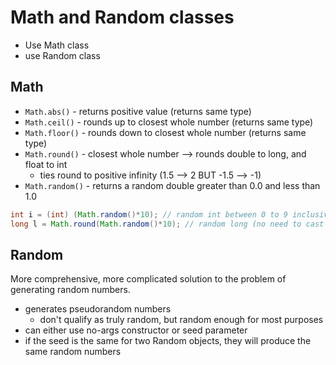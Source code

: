 # Math and Random classes

- Use Math class
- use Random class

## Math

- `Math.abs()` - returns positive value (returns same type)
- `Math.ceil()` - rounds up to closest whole number (returns same type)
- `Math.floor()` - rounds down to closest whole number (returns same type)
- `Math.round()` - closest whole number --> rounds double to long, and float to int
  - ties round to positive infinity (1.5 --> 2 BUT -1.5 --> -1)
- `Math.random()` - returns a random double greater than 0.0 and less than 1.0

```java
int i = (int) (Math.random()*10); // random int between 0 to 9 inclusive
long l = Math.round(Math.random()*10); // random long (no need to cast as Math.round(double) returns a long)
```

## Random

More comprehensive, more complicated solution to the problem of generating random numbers.

- generates pseudorandom numbers
  - don't qualify as truly random, but random enough for most purposes
- can either use no-args constructor or seed parameter
- if the seed is the same for two Random objects, they will produce the same random numbers

